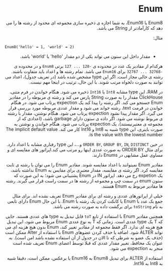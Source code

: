 <div dir="rtl" markdown="1">

# Enum

Enum8 یا Enum16، به شما اجازه ی ذخیره سازی مجموعه ای محدود از رشته ها را می دهد که کارآمادتر از String می باشد.

مثال:

</div>

```text
Enum8('hello' = 1, 'world' = 2)
```

<div dir="rtl" markdown="1">

- مقدار داخل این ستون می تواند یکی از دو مقدار 'hello' یا 'world' باشد.

هرکدام از مقادیر یک عدد در محدوده ی `-128 ... 127` برتی `Enum8` و در محدوده ی `-32768 ... 32767` برای `Enum16` می باشد. تمام رشته ها و اعداد باید متفاوت باشند. رشته ی خالی مجاز است. اگر این type مشخص شده باشد (در تعریف جدول)، اعداد می توانند به صورت دلخواه مرتب شوند. با این حال، ترتیب در اینجا مهم نیست.

در RAM، این type مشابه `Int8` یا `Int16` ذخیره می شود. هنگام خواندن در فرم متنی، ClickHouse مقدار را به صورت String پارس می کند و رشته ی مربوطه را در مقادیر Enum جستجو می کند. اگر رشته را پیدا کند یک expection پرتاب می شود. در هنگام خواندن در فرمت text، رشته خواند می شود و مقدار عددی مربوطه مورد بررسی قرار می گیرد. اگر مقدار پیدا نشود expection پرتاب می شود. هنگام نوشتن، مقدار با رشته ی مربوط نوشته می شود. اگر داده ی ستون دارای garbage باشد، (اعدادی که از مجموعه ی معتبرنیستند)، یک expection پرتاب می شود. هنگام خواندن و نوشتن به صورت باینری، این type شبیه به Int8 و Int16 کار می کند. The implicit default value is the value with the lowest number.

در حین `ORDER BY`, `GROUP BY`, `IN`, `DISTINCT` و...، این type رفتاری مشابه با اعداد دارد. برای مثال ORDER BY به صورت عددی اینها رو مرتب می کند.اپراتور های مقایسه ای و مساوی عمل مشابهی در Enums دارند.

مقادیر Enum نمیتوانند با اعداد مقایسه شوند. مقادیر Enum را می توان با رشته ی ثابت مقایسه کرد. اگر رشته ی مقایسه، مقدار معتبری برای مقایس به Enum نداشته باشد، یک expetion رخ می دهد. اپراتور IN در Enum پشتیبانی می شود؛ به این صورت که ستون enum در سمت چپ و مجموعه از رشته ها در سمت راست قرار می گیرند. رشته ها مقادیر مربوط به Enum هستند.

خیلی از اپراتورهای عددی و رشته ای برای مقادیر Enum تعریف نشده اند. برای مثال جمع یک عدد با Enum یا کانکت کردن یک رشته با Enum. با این حال Enum دارای تابعی به نام `toString` برای برگشت داده به صورت رشته می باشد.

همچنین مقادیر Enum با استفاده از تابع `toT` قابل تبدیل به type های عددی هستند. جایی که T یک type عددی است. زمانی که T به نوع عددی Enum مربوط می شود، این تبدیل هیچ هزینه ای ندارد. اگر فقط مجموعه از مقادیر تغییر کند، Enum بدون هیچ هزینه ای می تواند ALTER شود. اضافه یا حذف کردن عضوهای Enum با استفاده از Alter ممکن است (حذف یک عضو به شرطی که تا الان در جدول از آن استفاده نشده باشد امن است). به عنوان یک محافظ، تغییر مقدار عددی که قبلا توسط اعضای Enum تعریف شده است منجر به expection می شود.

استفاده از ALTER برای تبدیل Enum8 به Enum16 یا برعکس، ممکن است، دقیقا شبیه به Int8 به Int16.

</div>